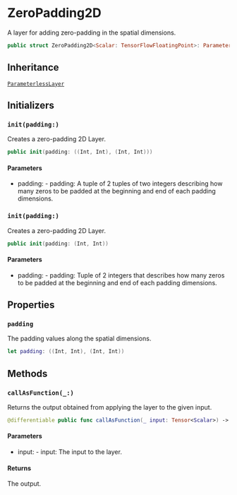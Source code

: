 # ZeroPadding2D

A layer for adding zero-padding in the spatial dimensions.

``` swift
public struct ZeroPadding2D<Scalar: TensorFlowFloatingPoint>: ParameterlessLayer
```

## Inheritance

[`ParameterlessLayer`](/ParameterlessLayer)

## Initializers

### `init(padding:)`

Creates a zero-padding 2D Layer.

``` swift
public init(padding: ((Int, Int), (Int, Int)))
```

#### Parameters

  - padding: - padding: A tuple of 2 tuples of two integers describing how many zeros to be padded at the beginning and end of each padding dimensions.

### `init(padding:)`

Creates a zero-padding 2D Layer.

``` swift
public init(padding: (Int, Int))
```

#### Parameters

  - padding: - padding: Tuple of 2 integers that describes how many zeros to be padded at the beginning and end of each padding dimensions.

## Properties

### `padding`

The padding values along the spatial dimensions.

``` swift
let padding: ((Int, Int), (Int, Int))
```

## Methods

### `callAsFunction(_:)`

Returns the output obtained from applying the layer to the given input.

``` swift
@differentiable public func callAsFunction(_ input: Tensor<Scalar>) -> Tensor<Scalar>
```

#### Parameters

  - input: - input: The input to the layer.

#### Returns

The output.
